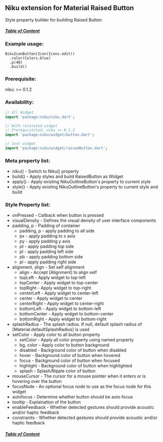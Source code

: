 ## Niku extension for Material Raised Button

Style property builder for building Raised Button

##### [Table of Content](https://github.com/SaltyAom/niku/blob/main/README.md)

### Example usage:
```
NikuIconButton(Icon(Icons.edit))
  .color(Colors.blue)
  .p(40)
  .build()
```

### Prerequisite:
niku: >= 0.1.2

### Availability: 
```dart
// All Widget
import 'package:niku/niku.dart';

// With relatated widget
// Prerequistited: niku >= 0.1.2
import 'package:niku/widget/button.dart';

// Just widget
import 'package:niku/widget/raisedButton.dart';
```

### Meta property list:
- niku() - Switch to Niku() property
- build() - Apply styles and build RaisedButton as Widget
- apply() - Apply existing NikuOutlineButton's property to current style
- style() - Apply existing NikuOutlineButton's property to current style and build

### Style Property list:
- onPressed - Callback when button is pressed
- visualDensity - Defines the visual density of user interface components
- padding, p - Padding of container
  - padding, p - apply padding to all side
  - px - apply padding to x axis
  - py - apply padding y axis
  - pt - apply padding top side
  - pl - apply padding left side
  - pb - apply padding bottom side
  - pl - apply padding right side
- alignment, align - Set self alignment
  - align - Accept [Alignment] to align self
  - topLeft - Apply widget to top-left
  - topCenter - Apply widget to top-center
  - topRight - Apply widget to top-right
  - centerLeft - Apply widget to center-left
  - center - Apply widget to center
  - centerRight - Apply widget to center-right
  - bottomLeft - Apply widget to bottom-left
  - bottomCenter - Apply widget to bottom-center
  - bottomRight - Apply widget to bottom-right
- splashRadius - The splash radius. If null, default splash radius of [Material.defaultSplashRadius] is used
- setColor - Apply color to all button property
  - setColor - Apply all color property using named property
  - bg, color - Apply color to button background
  - disabled - Background color of button when disabled
  - hover - Background color of button when hovered
  - focus - Background color of button when focused
  - highlight - Background color of button when highlighted
  - splash - Splash/Ripple color of button
- mouseCursor - The cursor for a mouse pointer when it enters or is hovering over the button
- focusNode - An optional focus node to use as the focus node for this widget
- autofocus - Determine whether button should be auto focus
- tooltip - Explaination of the button
- enableFeedback - Whether detected gestures should provide acoustic and/or haptic feedback
- constraints - Whether detected gestures should provide acoustic and/or haptic feedback

##### [Table of Content](https://github.com/SaltyAom/niku/blob/main/README.md)
